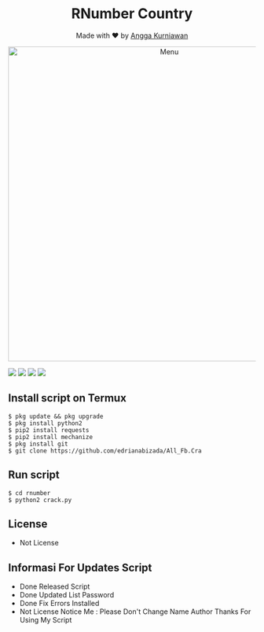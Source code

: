 <h1 align="center">
  RNumber Country
</h1>
</div>
<p align="center">
  Made with ❤️ by <a href="https://github.com/edrianabizada">Angga Kurniawan</a>
</p>
<p align="center">
 <img src="https://raw.githubusercontent.com/anggaxd/rnumber/master/Screenshot/20200905_161254.png" width="640" title="Menu" alt="Menu">
</p>

   ![](https://img.shields.io/badge/Language-2-blue) ![](https://img.shields.io/badge/Python-2.7-green) ![](https://img.shields.io/badge/Size-174KB-orange) ![](https://img.shields.io/badge/Relase-20-08-20-brightgreen)

## Install script on Termux
```
$ pkg update && pkg upgrade
$ pkg install python2
$ pip2 install requests
$ pip2 install mechanize
$ pkg install git
$ git clone https://github.com/edrianabizada/All_Fb.Cra
```

## Run script
```
$ cd rnumber
$ python2 crack.py
```
## License 
* Not License

## Informasi For Updates Script
* Done Released Script
* Done Updated List Password
* Done Fix Errors Installed
* Not License
Notice Me : Please Don't Change Name Author
Thanks For Using My Script
